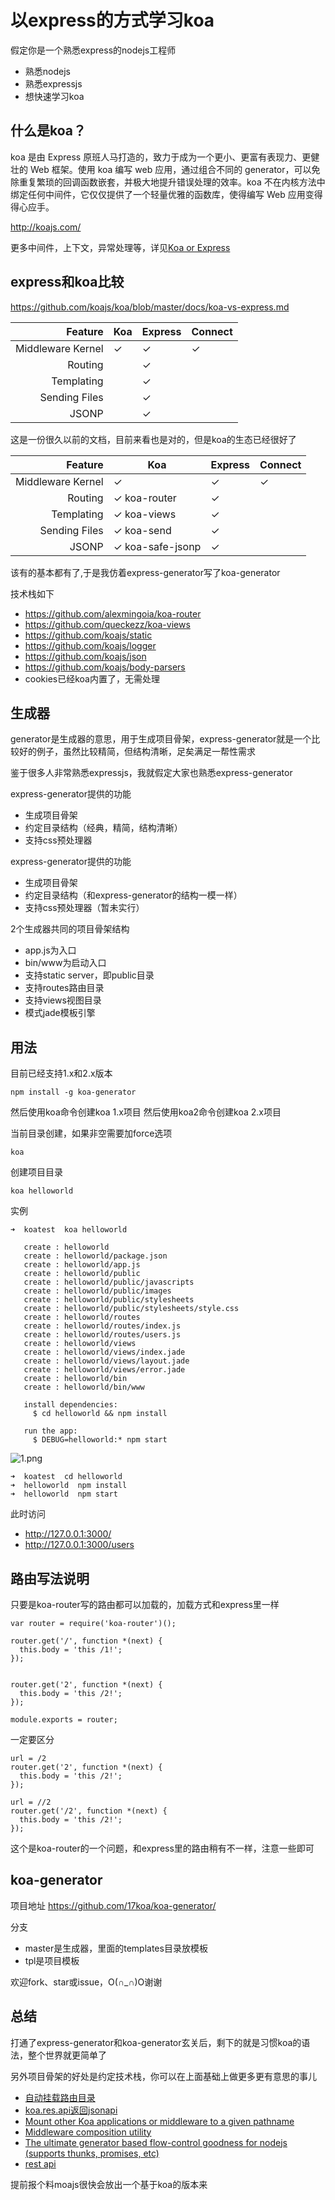 # 以express的方式学习koa

<!-- toc -->

假定你是一个熟悉express的nodejs工程师

- 熟悉nodejs
- 熟悉expressjs
- 想快速学习koa

## 什么是koa？

koa 是由 Express 原班人马打造的，致力于成为一个更小、更富有表现力、更健壮的 Web 框架。使用 koa 编写 web 应用，通过组合不同的 generator，可以免除重复繁琐的回调函数嵌套，并极大地提升错误处理的效率。koa 不在内核方法中绑定任何中间件，它仅仅提供了一个轻量优雅的函数库，使得编写 Web 应用变得得心应手。

http://koajs.com/

更多中间件，上下文，异常处理等，详见[Koa or Express](https://cnodejs.org/topic/55815f28395a0c1812f18257)


## express和koa比较

https://github.com/koajs/koa/blob/master/docs/koa-vs-express.md



| Feature           | Koa | Express | Connect |
|------------------:|-----|---------|---------|
| Middleware Kernel | ✓   | ✓       | ✓       |
| Routing           |     | ✓       |         |
| Templating        |     | ✓       |         |
| Sending Files     |     | ✓       |         |
| JSONP             |     | ✓       |         |


这是一份很久以前的文档，目前来看也是对的，但是koa的生态已经很好了

| Feature           | Koa | Express | Connect |
|------------------:|-----|---------|---------|
| Middleware Kernel | ✓   | ✓       | ✓       |
| Routing           | ✓ koa-router    | ✓       |         |
| Templating        | ✓ koa-views   | ✓       |         |
| Sending Files     | ✓ koa-send   | ✓       |         |
| JSONP             | ✓ koa-safe-jsonp   | ✓       |         |


该有的基本都有了,于是我仿着express-generator写了koa-generator

技术栈如下

- https://github.com/alexmingoia/koa-router
- https://github.com/queckezz/koa-views
- https://github.com/koajs/static
- https://github.com/koajs/logger
- https://github.com/koajs/json
- https://github.com/koajs/body-parsers
- cookies已经koa内置了，无需处理


## 生成器

generator是生成器的意思，用于生成项目骨架，express-generator就是一个比较好的例子，虽然比较精简，但结构清晰，足矣满足一帮性需求

鉴于很多人非常熟悉expressjs，我就假定大家也熟悉express-generator

express-generator提供的功能

- 生成项目骨架
- 约定目录结构（经典，精简，结构清晰）
- 支持css预处理器

express-generator提供的功能

- 生成项目骨架
- 约定目录结构（和express-generator的结构一模一样）
- 支持css预处理器（暂未实行）

2个生成器共同的项目骨架结构

- app.js为入口
- bin/www为启动入口
- 支持static server，即public目录
- 支持routes路由目录
- 支持views视图目录
- 模式jade模板引擎

## 用法

目前已经支持1.x和2.x版本

```
npm install -g koa-generator
```

然后使用koa命令创建koa 1.x项目
然后使用koa2命令创建koa 2.x项目

当前目录创建，如果非空需要加force选项

```
koa
```

创建项目目录

```
koa helloworld
```

实例

```
➜  koatest  koa helloworld

   create : helloworld
   create : helloworld/package.json
   create : helloworld/app.js
   create : helloworld/public
   create : helloworld/public/javascripts
   create : helloworld/public/images
   create : helloworld/public/stylesheets
   create : helloworld/public/stylesheets/style.css
   create : helloworld/routes
   create : helloworld/routes/index.js
   create : helloworld/routes/users.js
   create : helloworld/views
   create : helloworld/views/index.jade
   create : helloworld/views/layout.jade
   create : helloworld/views/error.jade
   create : helloworld/bin
   create : helloworld/bin/www

   install dependencies:
     $ cd helloworld && npm install

   run the app:
     $ DEBUG=helloworld:* npm start
```

![1.png](//dn-cnode.qbox.me/FpPj6PVNaBoLtczl0bXoytggnI1V)

```
➜  koatest  cd helloworld 
➜  helloworld  npm install
➜  helloworld  npm start
```

此时访问

- http://127.0.0.1:3000/
- http://127.0.0.1:3000/users

## 路由写法说明

只要是koa-router写的路由都可以加载的，加载方式和express里一样

```
var router = require('koa-router')();

router.get('/', function *(next) {
  this.body = 'this /1!';
});


router.get('2', function *(next) {
  this.body = 'this /2!';
});

module.exports = router;
```

一定要区分

```
url = /2
router.get('2', function *(next) {
  this.body = 'this /2!';
});
```

```
url = //2
router.get('/2', function *(next) {
  this.body = 'this /2!';
});
```

这个是koa-router的一个问题，和express里的路由稍有不一样，注意一些即可

## koa-generator

项目地址 https://github.com/17koa/koa-generator/

分支
  - master是生成器，里面的templates目录放模板
  - tpl是项目模板

欢迎fork、star或issue，O(∩_∩)O谢谢

## 总结

打通了express-generator和koa-generator玄关后，剩下的就是习惯koa的语法，整个世界就更简单了

另外项目骨架的好处是约定技术栈，你可以在上面基础上做更多更有意思的事儿

- [自动挂载路由目录](https://github.com/moajs/mount-koa-routes)
- [koa.res.api返回jsonapi](https://github.com/moajs/koa.res.api)
- [Mount other Koa applications or middleware to a given pathname](https://github.com/koajs/mount)
- [Middleware composition utility](https://github.com/koajs/compose)
- [The ultimate generator based flow-control goodness for nodejs (supports thunks, promises, etc)](https://github.com/tj/co)
- [rest api](https://github.com/zedgu/surface)


提前报个料moajs很快会放出一个基于koa的版本来
